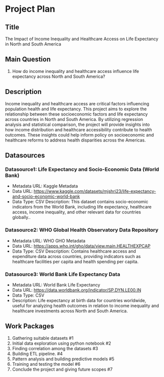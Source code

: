 # Project Plan

## Title
<!-- Give your project a short title. -->
The Impact of Income Inequality and Healthcare Access on Life Expectancy in North and South America

## Main Question

<!-- Think about one main question you want to answer based on the data. -->
1. How do income inequality and healthcare access influence life expectancy across North and South America?

## Description

<!-- Describe your data science project in max. 200 words. Consider writing about why and how you attempt it. -->
Income inequality and healthcare access are critical factors influencing population health and life expectancy. This project aims to explore the relationship between these socioeconomic factors and life expectancy across countries in North and South America. By utilizing regression analysis and statistical comparison, the project will provide insights into how income distribution and healthcare accessibility contribute to health outcomes. These insights could help inform policy on socioeconomic and healthcare reforms to address health disparities across the Americas.

## Datasources

<!-- Describe each datasources you plan to use in a section. Use the prefic "DatasourceX" where X is the id of the datasource. -->

### Datasource1: Life Expectancy and Socio-Economic Data (World Bank)
* Metadata URL: Kaggle Metadata
* Data URL: https://www.kaggle.com/datasets/mjshri23/life-expectancy-and-socio-economic-world-bank
* Data Type: CSV
Description: This dataset contains socio-economic indicators from the World Bank, including life expectancy, healthcare access, income inequality, and other relevant data for countries globally..

### Datasource2: WHO Global Health Observatory Data Repository
* Metadata URL: WHO GHO Metadata
* Data URL: https://apps.who.int/gho/data/view.main.HEALTHEXPCAP
* Data Type: CSV
Description: Contains healthcare access and expenditure data across countries, providing indicators such as healthcare facilities per capita and health spending per capita.

### Datasource3: World Bank Life Expectancy Data
* Metadata URL: World Bank Life Expectancy
* Data URL: https://data.worldbank.org/indicator/SP.DYN.LE00.IN
* Data Type: CSV
* Description: Life expectancy at birth data for countries worldwide, useful for analyzing health outcomes in relation to income inequality and healthcare investments across North and South America.

## Work Packages

<!-- List of work packages ordered sequentially, each pointing to an issue with more details. -->

1. Gathering suitable datasets #1
2. Initial data exploration using python notebook #2
3. Finding correlation among the datasets #3
4. Building ETL pipeline. #4
5. Pattern analysis and building predictive models #5
6. Training and testing the model #6
7. Conclude the project and giving future scopes #7

[i1]: https://github.com/jvalue/made-template/issues/1
